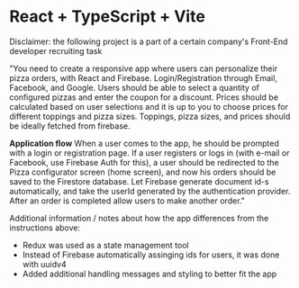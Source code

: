 # React + TypeScript + Vite

Disclaimer: the following project is a part of a certain company's Front-End developer recruiting task

"You need to create a responsive app where users can personalize their pizza orders, with React
and Firebase. Login/Registration through Email, Facebook, and Google.
Users should be able to select a quantity of configured pizzas and enter the coupon for a
discount.
Prices should be calculated based on user selections and it is up to you to choose prices for
different toppings and pizza sizes.
Toppings, pizza sizes, and prices should be ideally fetched from firebase.

**Application flow**
When a user comes to the app, he should be prompted with a login or registration page.
If a user registers or logs in (with e-mail or Facebook, use Firebase Auth for this), a user should
be redirected to the Pizza configurator screen (home screen), and now his orders should be
saved to the Firestore database.
Let Firebase generate document id-s automatically, and take the userId generated by the
authentication provider.
After an order is completed allow users to make another order."

Additional information / notes about how the app differences from the instructions above:
- Redux was used as a state management tool
- Instead of Firebase automatically assinging ids for users, it was done with uuidv4
- Added additional handling messages and styling to better fit the app
